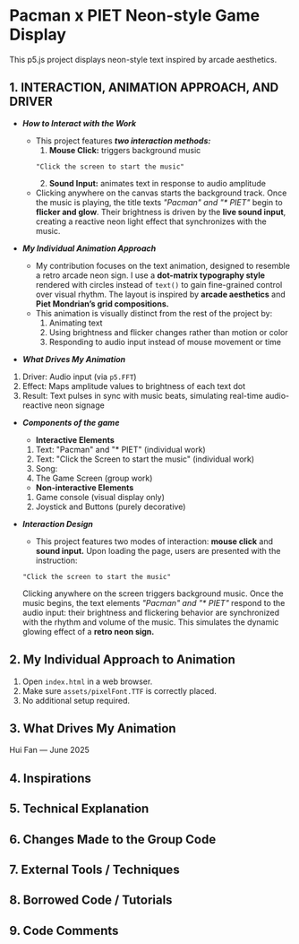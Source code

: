 # Pacman x PIET Neon-style Game Display

This p5.js project displays neon-style text inspired by arcade aesthetics.

## 1. INTERACTION, ANIMATION APPROACH, AND DRIVER
- _**How to Interact with the Work**_
    - This project features _**two interaction methods:**_
        1. **Mouse Click:** 
        triggers background music
        ```
        "Click the screen to start the music"
        ```
        2. **Sound Input:** 
        animates text in response to audio amplitude
    - Clicking anywhere on the canvas starts the background track. Once the music is playing, the title texts _"Pacman" and "* PIET"_ begin to **flicker and glow**. Their brightness is driven by the **live sound input**, creating a reactive neon light effect that synchronizes with the music.

- _**My Individual Animation Approach**_
    - My contribution focuses on the text animation, designed to resemble a retro arcade neon sign. I use a **dot-matrix typography style** rendered with circles instead of `text()` to gain fine-grained control over visual rhythm. The layout is inspired by **arcade aesthetics** and **Piet Mondrian’s grid compositions.**
    - This animation is visually distinct from the rest of the project by:
        1. Animating text
        2. Using brightness and flicker changes rather than motion or color
        3. Responding to audio input instead of mouse movement or time

- _**What Drives My Animation**_
1. Driver: Audio input (via `p5.FFT`)
2. Effect: Maps amplitude values to brightness of each text dot
3. Result: Text pulses in sync with music beats, simulating real-time audio-reactive neon signage


- _**Components of the game**_
    - **Interactive Elements**
    1. Text: "Pacman" and "* PIET" (individual work)
    2. Text: "Click the Screen to start the music" (individual work)
    3. Song: 
    4. The Game Screen (group work)
    
    - **Non-interactive Elements**
    1. Game console (visual display only)
    2. Joystick and Buttons (purely decorative)

- _**Interaction Design**_
    - This project features two modes of interaction: **mouse click** and **sound input.**
    Upon loading the page, users are presented with the instruction:
    ```
    "Click the screen to start the music"
    ```
    Clicking anywhere on the screen triggers background music. Once the music begins, the text elements _"Pacman" and "* PIET"_ respond to the audio input: their brightness and flickering behavior are synchronized with the rhythm and volume of the music. This simulates the dynamic glowing effect of a **retro neon sign.**

## 2. My Individual Approach to Animation
1. Open `index.html` in a web browser.
2. Make sure `assets/pixelFont.TTF` is correctly placed.
3. No additional setup required.

## 3. What Drives My Animation
Hui Fan — June 2025

## 4. Inspirations
## 5. Technical Explanation
## 6. Changes Made to the Group Code
## 7. External Tools / Techniques
## 8. Borrowed Code / Tutorials
## 9. Code Comments